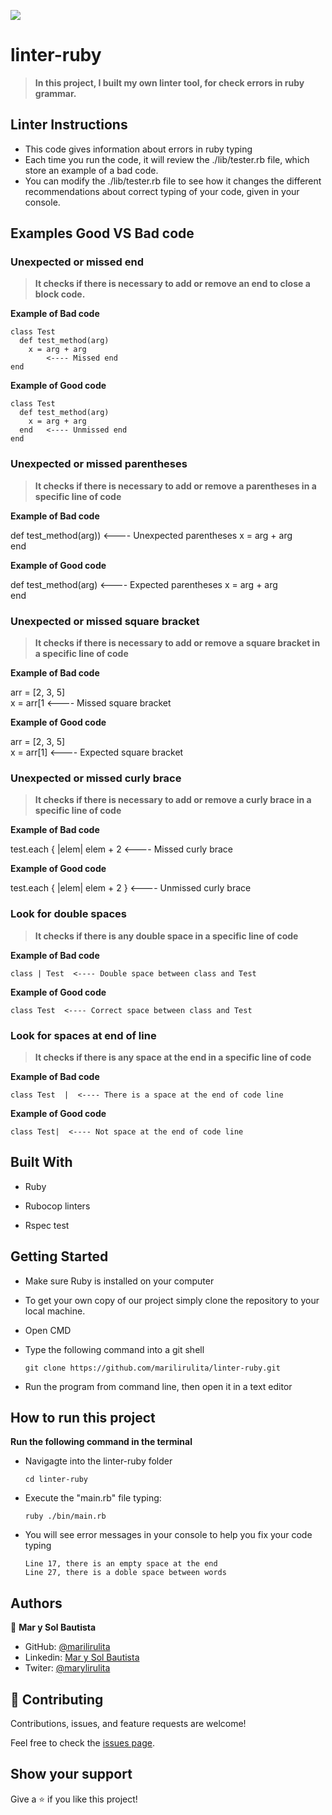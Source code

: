 ![](https://img.shields.io/badge/Microverse-blueviolet)

# linter-ruby

>**In this project, I built my own linter tool, for check errors in ruby grammar.**

## Linter Instructions
* This code gives information about errors in ruby typing
* Each time you run the code, it will review the ./lib/tester.rb file, which store an example of a bad code.
* You can modify the ./lib/tester.rb file to see how it changes the different recommendations about correct typing of your code, given in your console.

## Examples Good VS Bad code

### Unexpected or missed end

>**It checks if there is necessary to add or remove an end to close a block code.**

**Example of Bad code**

    class Test
      def test_method(arg)
        x = arg + arg
            <---- Missed end
    end 

**Example of Good code**

    class Test
      def test_method(arg)
        x = arg + arg
      end   <---- Unmissed end
    end 


### Unexpected or missed parentheses

>**It checks if there is necessary to add or remove a parentheses in a specific line of code**

**Example of Bad code**

  def  test_method(arg))  <---- Unexpected parentheses
    x = arg + arg   
  end 

**Example of Good code**

  def  test_method(arg)  <---- Expected parentheses
    x = arg + arg   
  end

### Unexpected or missed square bracket

>**It checks if there is necessary to add or remove a square bracket in a specific line of code**

**Example of Bad code**

  arr = [2, 3, 5]  
  x = arr[1  <---- Missed square bracket

**Example of Good code**
  
  arr = [2, 3, 5]  
  x = arr[1]  <---- Expected square bracket


### Unexpected or missed curly brace

>**It checks if there is necessary to add or remove a curly brace in a specific line of code**

**Example of Bad code**

  test.each { |elem| elem + 2  <---- Missed curly brace

**Example of Good code**
  
  test.each { |elem| elem + 2 }  <---- Unmissed curly brace


### Look for double spaces

>**It checks if there is any double space in a specific line of code**

**Example of Bad code**

    class | Test  <---- Double space between class and Test


**Example of Good code**

    class Test  <---- Correct space between class and Test

### Look for spaces at end of line

>**It checks if there is any space at the end in a specific line of code**

**Example of Bad code**

    class Test  |  <---- There is a space at the end of code line


**Example of Good code**

    class Test|  <---- Not space at the end of code line


## Built With

- Ruby
 
- Rubocop linters

- Rspec test

## Getting Started

- Make sure Ruby is installed on your computer

- To get your own copy of our project simply clone the repository to your local machine.

- Open CMD

- Type the following command into a git shell
  ```
  git clone https://github.com/marilirulita/linter-ruby.git
  ```
- Run the program from command line, then open it in a text editor

## How to run this project

**Run the following command in the terminal**

- Navigagte into the linter-ruby folder
  ```
  cd linter-ruby
  ```
- Execute the "main.rb" file typing:
  ```
  ruby ./bin/main.rb
  ```
- You will see error messages in your console to help you fix your code typing
  ```
  Line 17, there is an empty space at the end
  Line 27, there is a doble space between words
  ```

## Authors

👤 **Mar y Sol Bautista**

- GitHub: [@marilirulita](https://github.com/marilirulita)
- Linkedin: [Mar y Sol Bautista](https://www.linkedin.com/in/mar-y-sol-bautista-alvarez-5a6894151/)
- Twiter: [@marylirulita](https://twitter.com/marylirulita)

## 🤝 Contributing

Contributions, issues, and feature requests are welcome!

Feel free to check the [issues page](https://github.com/marilirulita/linter-ruby/issues).

## Show your support

Give a ⭐️ if you like this project!